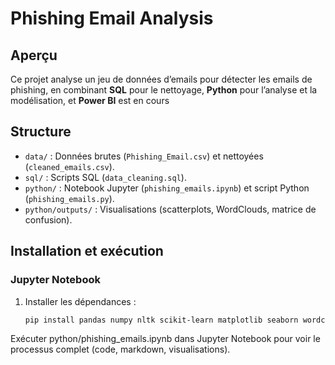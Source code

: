 # Phishing Email Analysis

## Aperçu
Ce projet analyse un jeu de données d’emails pour détecter les emails de phishing, en combinant **SQL** pour le nettoyage, **Python** pour l’analyse et la modélisation, et **Power BI** est en cours

## Structure
- `data/` : Données brutes (`Phishing_Email.csv`) et nettoyées (`cleaned_emails.csv`).
- `sql/` : Scripts SQL (`data_cleaning.sql`).
- `python/` : Notebook Jupyter (`phishing_emails.ipynb`) et script Python (`phishing_emails.py`).
- `python/outputs/` : Visualisations (scatterplots, WordClouds, matrice de confusion).

## Installation et exécution
### Jupyter Notebook
1. Installer les dépendances :
   ```bash
   pip install pandas numpy nltk scikit-learn matplotlib seaborn wordcloud
Exécuter python/phishing_emails.ipynb dans Jupyter Notebook pour voir le processus complet (code, markdown, visualisations).


